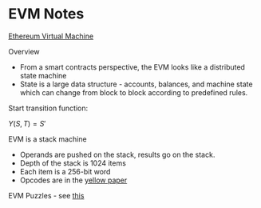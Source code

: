 # EVM Notes

[Ethereum Virtual Machine](https://ethereum.org/en/developers/docs/evm/?ref=zaryabs.com)

Overview

* From a smart contracts perspective, the EVM looks like a distributed state machine
* State is a large data structure - accounts, balances, and machine state which can change
from block to block according to predefined rules.

Start transition function:

$Y(S,T) = S'$

EVM is a stack machine

* Operands are pushed on the stack, results go on the stack.
* Depth of the stack is 1024 items
* Each item is a 256-bit word
* Opcodes are in the [yellow paper](https://ethereum.github.io/yellowpaper/paper.pdf)


EVM Puzzles - see [this](https://github.com/zaryab2000/decipher_EVM_Puzzles)
